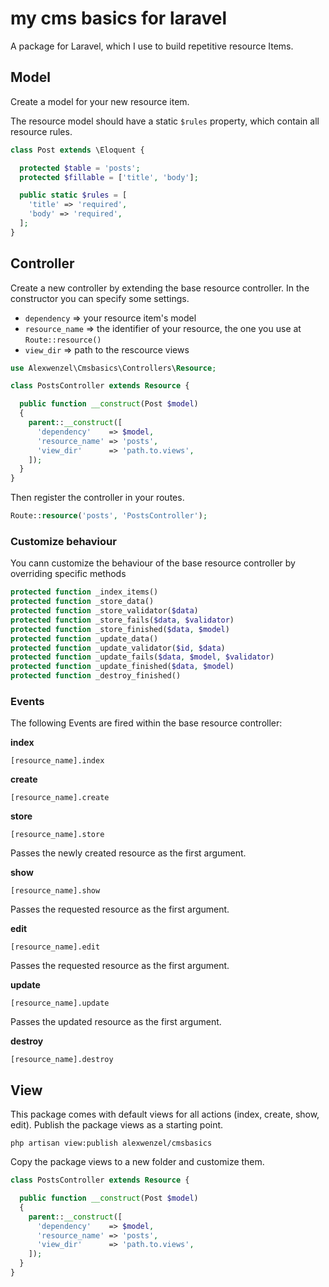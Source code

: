 # my cms basics for laravel

A package for Laravel, which I use to build repetitive resource Items.

## Model

Create a model for your new resource item.

The resource model should have a static ``$rules`` property, which contain all resource rules.

````php
class Post extends \Eloquent {

  protected $table = 'posts';
  protected $fillable = ['title', 'body'];

  public static $rules = [
    'title' => 'required',
    'body' => 'required',
  ];
}
````

## Controller

Create a new controller by extending the base resource controller. In the constructor you can specify some settings.

* ``dependency`` => your resource item's model
* ``resource_name`` => the identifier of your resource, the one you use at ``Route::resource()``
* ``view_dir`` => path to the rescource views

````php
use Alexwenzel\Cmsbasics\Controllers\Resource;

class PostsController extends Resource {

  public function __construct(Post $model)
  {
    parent::__construct([
      'dependency'    => $model,
      'resource_name' => 'posts',
      'view_dir'      => 'path.to.views',
    ]);
  }
}
````

Then register the controller in your routes.

````php
Route::resource('posts', 'PostsController');
````

### Customize behaviour

You cann customize the behaviour of the base resource controller by overriding specific methods

````php
protected function _index_items()
protected function _store_data()
protected function _store_validator($data)
protected function _store_fails($data, $validator)
protected function _store_finished($data, $model)
protected function _update_data()
protected function _update_validator($id, $data)
protected function _update_fails($data, $model, $validator)
protected function _update_finished($data, $model)
protected function _destroy_finished()
````

### Events

The following Events are fired within the base resource controller:

**index**

````
[resource_name].index
````

**create**

````
[resource_name].create
````

**store**

````
[resource_name].store
````

Passes the newly created resource as the first argument.

**show**

````
[resource_name].show
````

Passes the requested resource as the first argument.

**edit**

````
[resource_name].edit
````

Passes the requested resource as the first argument.

**update**

````
[resource_name].update
````

Passes the updated resource as the first argument.

**destroy**

````
[resource_name].destroy
````

## View

This package comes with default views for all actions (index, create, show, edit).
 Publish the package views as a starting point.

````
php artisan view:publish alexwenzel/cmsbasics
````

Copy the package views to a new folder and customize them.

````php
class PostsController extends Resource {

  public function __construct(Post $model)
  {
    parent::__construct([
      'dependency'    => $model,
      'resource_name' => 'posts',
      'view_dir'      => 'path.to.views',
    ]);
  }
}
````
